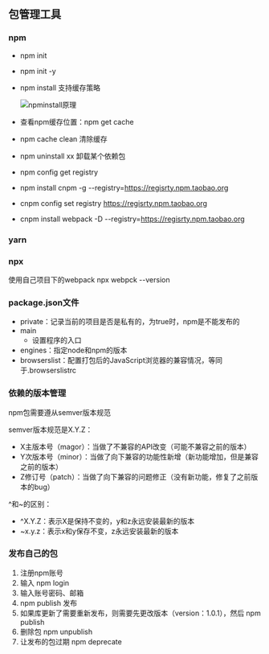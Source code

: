 ## 包管理工具

### npm

- npm init
- npm init -y

- npm install 支持缓存策略

  ![npminstall原理](D:\前端视频\js高级\截图\npminstall原理.png)

- 查看npm缓存位置：npm get cache

- npm cache clean 清除缓存

- npm uninstall xx  卸载某个依赖包

- npm config get registry

- npm install cnpm -g --registry=https://regisrty.npm.taobao.org

- cnpm config set registry https://regisrty.npm.taobao.org

- cnpm install webpack -D --registry=https://regisrty.npm.taobao.org

### yarn

### npx

使用自己项目下的webpack  npx webpck --version



### package.json文件

- private：记录当前的项目是否是私有的，为true时，npm是不能发布的
- main
  - 设置程序的入口
- engines：指定node和npm的版本
- browserslist：配置打包后的JavaScript浏览器的兼容情况，等同于.browserslistrc



### 依赖的版本管理

npm包需要遵从semver版本规范

semver版本规范是X.Y.Z：

- X主版本号（magor）：当做了不兼容的API改变（可能不兼容之前的版本）
- Y次版本号（minor）：当做了向下兼容的功能性新增（新功能增加，但是兼容之前的版本）
- Z修订号（patch）：当做了向下兼容的问题修正（没有新功能，修复了之前版本的bug）

^和~的区别：

- ^X.Y.Z：表示X是保持不变的，y和z永远安装最新的版本
- ~x.y.z：表示x和y保存不变，z永远安装最新的版本



### 发布自己的包

1. 注册npm账号
2. 输入 npm login
3. 输入账号密码、邮箱
4. npm publish 发布
5. 如果库更新了需要重新发布，则需要先更改版本（version：1.0.1），然后 npm publish
6. 删除包 npm unpublish
7. 让发布的包过期  npm deprecate